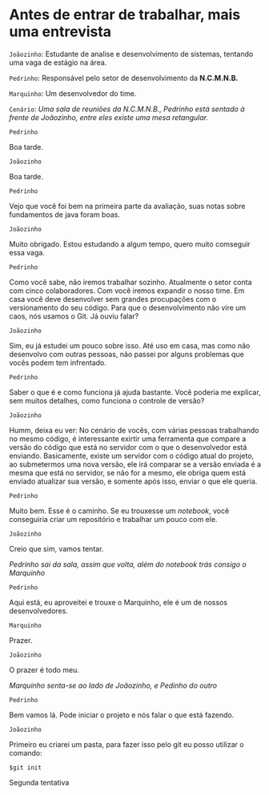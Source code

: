 # Antes de entrar de trabalhar, mais uma entrevista

`Joãozinho`: Estudante de analise e desenvolvimento de sistemas, tentando uma vaga de estágio
na área.

`Pedrinho`: Responsável pelo setor de desenvolvimento da **N.C.M.N.B.**

`Marquinho`: Um desenvolvedor do time.

`Cenário`: *Uma sala de reuniões da N.C.M.N.B., Pedrinho está sentado à frente de Joãozinho, entre eles existe uma mesa retangular.*

`Pedrinho`

Boa tarde.

`Joãozinho`

Boa tarde.

`Pedrinho`

Vejo que você foi bem na primeira parte da avaliação, suas notas sobre fundamentos de java foram
boas.

`Joãozinho`

Muito obrigado. Estou estudando a algum tempo, quero muito comseguir essa vaga.

`Pedrinho`

Como você sabe, não iremos trabalhar sozinho. Atualmente o setor conta com cinco colaboradores.
Com você iremos expandir o nosso time. Em casa você deve desenvolver sem grandes procupações com 
o versionamento do seu código. Para que o desenvolvimento não vire um caos, nós usamos o Git. Já
ouviu falar?

`Joãozinho`

Sim, eu já estudei um pouco sobre isso. Até uso em casa, mas como não desenvolvo com outras pessoas,
não passei por alguns problemas que vocês podem tem infrentado.

`Pedrinho`

Saber o que é e como funciona já ajuda bastante. Você poderia me explicar, sem muitos detalhes, como 
funciona o controle de versão?

`Joãozinho`

Humm, deixa eu ver: No cenário de vocês, com várias pessoas trabalhando no mesmo código, é interessante 
exirtir uma ferramenta que compare a versão do código que está no servidor com o que o desenvolvedor está
enviando. Basicamente, existe um servidor com o código atual do projeto, ao submetermos uma nova versão,
ele irá comparar se a versão enviada é a mesma que está no servidor, se não for a mesmo, ele obriga quem está enviado atualizar sua versão, e somente após isso, enviar o que ele queria.

`Pedrinho`

Muito bem. Esse é o caminho. Se eu trouxesse um *notebook*, você conseguiria criar um repositório e trabalhar um pouco com ele.

`Joãozinho`

Creio que sim, vamos tentar.

*Pedrinho sai da sala, assim que volta, além do notebook trás consigo o Marquinho*

`Pedrinho`

Aqui está, eu aproveitei e trouxe o Marquinho, ele é um de nossos desenvolvedores.

`Marquinho`

Prazer.

`Joãozinho`

O prazer é todo meu.

*Marquinho senta-se ao lado de Joãozinho, e Pedinho do outro*

`Pedrinho`

Bem vamos lá. Pode iniciar o projeto e nós falar o que está fazendo.

`Joãozinho`

Primeiro eu criarei um pasta, para fazer isso pelo git eu posso utilizar o comando:
```git
$git init
```
Segunda tentativa